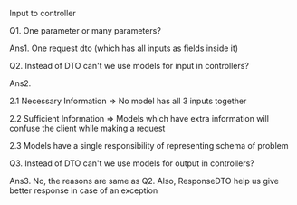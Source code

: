 
Input to controller

Q1. One parameter or many parameters?

Ans1. One request dto (which has all inputs as fields inside it)

Q2. Instead of DTO can't we use models for input in controllers?

Ans2.

2.1 Necessary Information => No model has all 3 inputs together

2.2 Sufficient Information => Models which have extra information will confuse the client while making a request

2.3 Models have a single responsibility of representing schema of problem

Q3. Instead of DTO can't we use models for output in controllers?

Ans3. No, the reasons are same as Q2. Also, ResponseDTO help us give better response in case of an exception